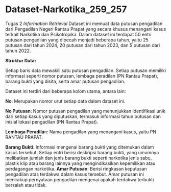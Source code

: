 # Dataset-Narkotika_259_257
Tugas 2 _Information Retrieval_
Dataset ini memuat data putusan pengadilan dari Pengadilan Negeri Rantau Prapat yang secara khusus menangani kasus terkait Narkotika dan Psikotropika. Dalam dataset ini terdapat 50 entri putusan pengadilan yang dipecah menjadi beberapa tahun, yaitu 25 putusan dari tahun 2024, 20 putusan dari tahun 2023, dan 5 putusan dari tahun 2022.


**Struktur Data:**

Setiap baris data mewakili satu putusan pengadilan. Setiap putusan memiliki informasi seperti nomor putusan, lembaga peradilan (PN Rantau Prapat), 
barang bukti yang disita, serta amar putusan pengadilan.

Dataset ini terdiri dari beberapa kolom utama, antara lain:

**No**: Merupakan nomor urut setiap data dalam dataset ini.

**No Putusan**: Nomor putusan pengadilan yang menunjukkan identifikasi unik dari setiap kasus yang diputuskan, 
termasuk informasi tahun putusan dan inisial lokasi pengadilan (PN Rantau Prapat).

**Lembaga Peradila**n: Nama pengadilan yang menangani kasus, yaitu PN RANTAU PRAPAT.

**Barang Bukti**: Informasi mengenai barang bukti yang ditemukan dalam kasus tersebut. Setiap entri berisi deskripsi barang bukti, yang umumnya melibatkan 
jumlah dan jenis barang bukti seperti narkotika jenis sabu, plastik klip atau barang lainnya yang mengindikasikan kepemilikan atau perdagangan narkotika.
**Amar Putusan**: Berisi ringkasan keputusan pengadilan atas terdakwa dalam kasus tersebut. Amar putusan ini mencakup pernyataan pengadilan mengenai apakah 
terdakwa terbukti bersalah atau tidak.

